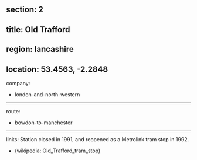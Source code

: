 section: 2
----
title: Old Trafford
----
region: lancashire
----
location: 53.4563, -2.2848
----
company:
- london-and-north-western
----
route:
- bowdon-to-manchester
----
links:
Station closed in 1991, and reopened as a Metrolink tram stop in 1992.
- (wikipedia: Old_Trafford_tram_stop)
